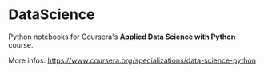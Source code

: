 # DataScience
Python notebooks for Coursera's **Applied Data Science with Python** course.

More infos: https://www.coursera.org/specializations/data-science-python
